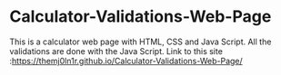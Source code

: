 # Calculator-Validations-Web-Page
This is a calculator web page with HTML, CSS and Java Script.
All the validations are done with the Java Script.
Link to this site :https://themj0ln1r.github.io/Calculator-Validations-Web-Page/

